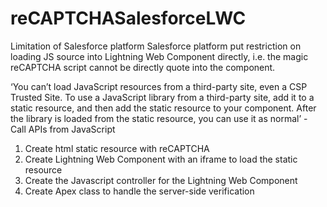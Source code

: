 # reCAPTCHASalesforceLWC

Limitation of Salesforce platform
Salesforce platform put restriction on loading JS source into Lightning Web Component directly, i.e. the magic reCAPTCHA script cannot be directly quote into the component. 


‘You can’t load JavaScript resources from a third-party site, even a CSP Trusted Site. To use a JavaScript library from a third-party site, add it to a static resource, and then add the static resource to your component. After the library is loaded from the static resource, you can use it as normal’ - Call APIs from JavaScript


1.	Create html static resource with reCAPTCHA
2.	Create Lightning Web Component with an iframe to load the static resource
3.	Create the Javascript controller for the Lightning Web Component
4.	Create Apex class to handle the server-side verification
